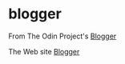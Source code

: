# blogger

From The Odin Project's [Blogger](https://www.theodinproject.com/courses/web-development-101/lessons/ruby-on-rails)

The Web site [Blogger](https://blogger1459.herokuapp.com/)
